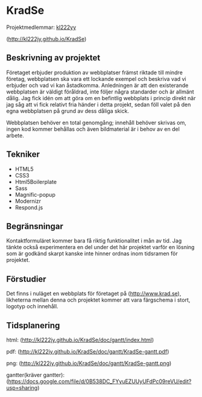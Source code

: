 
# KradSe
Projektmedlemmar:  [kl222yy](https://github.com/kl222jy)

(http://kl222jy.github.io/KradSe)

## Beskrivning av projektet
Företaget erbjuder produktion av webbplatser främst riktade till mindre företag, webbplatsen ska vara ett lockande exempel och beskriva vad vi erbjuder och vad vi kan åstadkomma.
Anledningen är att den existerande webbplatsen är väldigt föråldrad, inte följer några standarder och är allmänt dålig.
Jag fick idén om att göra om en befintlig webbplats i princip direkt när jag såg att vi fick relativt fria händer i detta projekt, sedan föll valet på den egna webbplatsen på grund av dess dåliga skick.


Webbplatsen behöver en total genomgång; innehåll behöver skrivas om, ingen kod kommer behållas och även bildmaterial är i behov av en del arbete.

## Tekniker
* HTML5
* CSS3
* Html5Boilerplate
* Sass
* Magnific-popup
* Modernizr
* Respond.js

## Begränsningar
Kontaktformuläret kommer bara få riktig funktionalitet i mån av tid. Jag tänkte också experimentera en del under det här projektet varför en lösning som är godkänd skarpt kanske inte hinner ordnas inom tidsramen för projektet.

## Förstudier
Det finns i nuläget en webbplats för företaget på (http://www.krad.se), likheterna mellan denna och projektet kommer att vara färgschema i stort, logotyp och innehåll.

## Tidsplanering
html: (http://kl222jy.github.io/KradSe/doc/gantt/index.html)

pdf: (http://kl222jy.github.io/KradSe/doc/gantt/KradSe-gantt.pdf)

png: (http://kl222jy.github.io/KradSe/doc/gantt/KradSe-gantt.png)

gantter(kräver gantter): (https://docs.google.com/file/d/0B538DC_FYyuEZUUyUFdPc09reVU/edit?usp=sharing)
